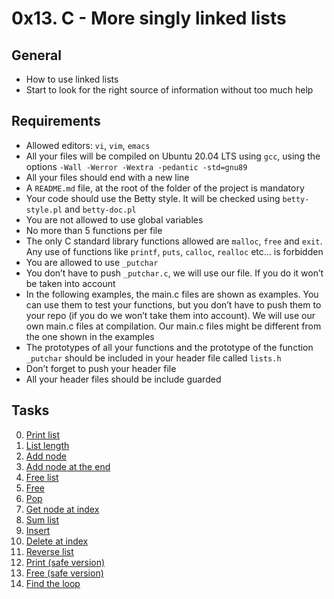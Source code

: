 # 0x13. C - More singly linked lists


## General


- How to use linked lists
- Start to look for the right source of information without too much help


## Requirements


- Allowed editors: `vi`, `vim`, `emacs`
- All your files will be compiled on Ubuntu 20.04 LTS using `gcc`, using the options `-Wall -Werror -Wextra -pedantic -std=gnu89`
- All your files should end with a new line
- A `README.md` file, at the root of the folder of the project is mandatory
- Your code should use the Betty style. It will be checked using `betty-style.pl` and `betty-doc.pl`
- You are not allowed to use global variables
- No more than 5 functions per file
- The only C standard library functions allowed are `malloc`, `free` and `exit`. Any use of functions like `printf`, `puts`, `calloc`, `realloc` etc… is forbidden
- You are allowed to use `_putchar`
- You don’t have to push `_putchar.c`, we will use our file. If you do it won’t be taken into account
- In the following examples, the main.c files are shown as examples. You can use them to test your functions, but you don’t have to push them to your repo (if you do we won’t take them into account). We will use our own main.c files at compilation. Our main.c files might be different from the one shown in the examples
- The prototypes of all your functions and the prototype of the function `_putchar` should be included in your header file called `lists.h`
- Don’t forget to push your header file
- All your header files should be include guarded

## Tasks

0. [Print list](https://github.com/elieelijah/alx-low_level_programming/blob/master/0x13-more_singly_linked_lists/0-print_listint.c)
1. [List length](https://github.com/elieelijah/alx-low_level_programming/blob/master/0x13-more_singly_linked_lists/1-listint_len.c)
2. [Add node](https://github.com/elieelijah/alx-low_level_programming/blob/master/0x13-more_singly_linked_lists/2-add_nodeint.c)
3. [Add node at the end](https://github.com/elieelijah/alx-low_level_programming/blob/master/0x13-more_singly_linked_lists/3-add_nodeint_end.c)
4. [Free list](https://github.com/elieelijah/alx-low_level_programming/blob/master/0x13-more_singly_linked_lists/4-free_listint.c)
5. [Free](https://github.com/elieelijah/alx-low_level_programming/blob/master/0x13-more_singly_linked_lists/5-free_listint2.c)
6. [Pop](https://github.com/elieelijah/alx-low_level_programming/blob/master/0x13-more_singly_linked_lists/6-pop_listint.c)
7. [Get node at index](https://github.com/elieelijah/alx-low_level_programming/blob/master/0x13-more_singly_linked_lists/7-get_nodeint.c)
8. [Sum list](https://github.com/elieelijah/alx-low_level_programming/blob/master/0x13-more_singly_linked_lists/8-sum_listint.c)
9. [Insert](https://github.com/elieelijah/alx-low_level_programming/blob/master/0x13-more_singly_linked_lists/9-insert_nodeint.c)
10. [Delete at index](https://github.com/elieelijah/alx-low_level_programming/blob/master/0x13-more_singly_linked_lists/10-delete_nodeint.c)
11. [Reverse list](https://github.com/elieelijah/alx-low_level_programming/blob/master/0x13-more_singly_linked_lists/100-reverse_listint.c)
12. [Print (safe version)](https://github.com/elieelijah/alx-low_level_programming/blob/master/0x13-more_singly_linked_lists/101-print_listint_safe.c)
13. [Free (safe version)](https://github.com/elieelijah/alx-low_level_programming/blob/master/0x13-more_singly_linked_lists/102-free_listint_safe.c)
14. [Find the loop](https://github.com/elieelijah/alx-low_level_programming/blob/master/0x13-more_singly_linked_lists/103-find_loop.c)

